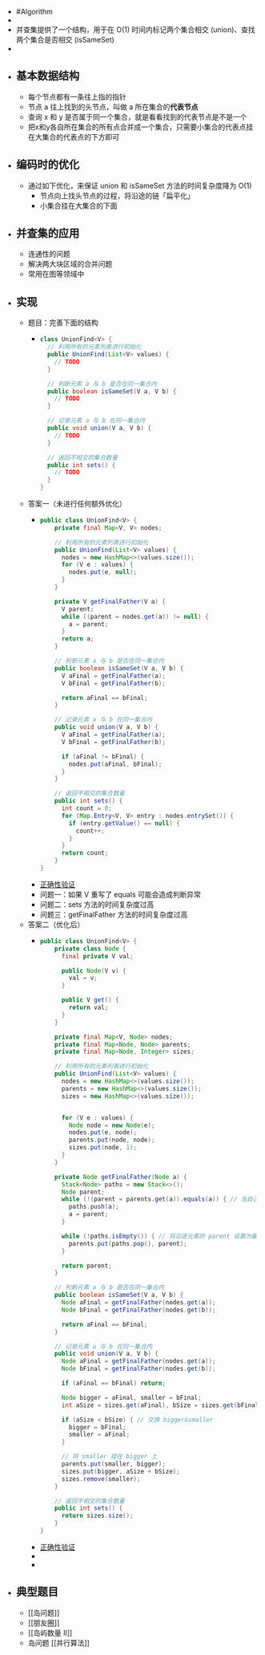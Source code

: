 - #Algorithm
-
- 并查集提供了一个结构，用于在 O(1) 时间内标记两个集合相交 (union)、查找两个集合是否相交 (isSameSet)
-
- ## 基本数据结构
	- 每个节点都有一条往上指的指针
	- 节点 a 往上找到的头节点，叫做 a 所在集合的**代表节点**
	- 查询 x 和 y 是否属于同一个集合，就是看看找到的代表节点是不是一个
	- 把x和y各自所在集合的所有点合并成一个集合，只需要小集合的代表点挂在大集合的代表点的下方即可
- ## 编码时的优化
	- 通过如下优化，来保证 union 和 isSameSet 方法的时间复杂度降为 O(1)
		- 节点向上找头节点的过程，将沿途的链「扁平化」
		- 小集合挂在大集合的下面
- ## 并查集的应用
	- 连通性的问题
	- 解决两大块区域的合并问题
	- 常用在图等领域中
- ## 实现
	- 题目：完善下面的结构
		- ```java
		  class UnionFind<V> {
		    // 利用所有的元素列表进行初始化
		    public UnionFind(List<V> values) {
		      // TODO
		    }
		  
		    // 判断元素 a 与 b 是否在同一集合内
		    public boolean isSameSet(V a, V b) {
		      // TODO
		    }
		  
		    // 记录元素 a 与 b 在同一集合内
		    public void union(V a, V b) {
		      // TODO
		    }
		  
		    // 返回不相交的集合数量
		    public int sets() {
		      // TODO
		    }
		  }
		  ```
	- 答案一（未进行任何额外优化）
		- ```java
		  public class UnionFind<V> {
		      private final Map<V, V> nodes;
		  
		      // 利用所有的元素列表进行初始化
		      public UnionFind(List<V> values) {
		        nodes = new HashMap<>(values.size());
		        for (V e : values) {
		          nodes.put(e, null);
		        }
		      }
		  
		      private V getFinalFather(V a) {
		        V parent;
		        while ((parent = nodes.get(a)) != null) {
		          a = parent;
		        }
		        return a;
		      }
		  
		      // 判断元素 a 与 b 是否在同一集合内
		      public boolean isSameSet(V a, V b) {
		        V aFinal = getFinalFather(a);
		        V bFinal = getFinalFather(b);
		  
		        return aFinal == bFinal;
		      }
		  
		      // 记录元素 a 与 b 在同一集合内
		      public void union(V a, V b) {
		        V aFinal = getFinalFather(a);
		        V bFinal = getFinalFather(b);
		  
		        if (aFinal != bFinal) {
		          nodes.put(aFinal, bFinal);
		        }
		      }
		  
		      // 返回不相交的集合数量
		      public int sets() {
		        int count = 0;
		        for (Map.Entry<V, V> entry : nodes.entrySet()) {
		          if (entry.getValue() == null) {
		            count++;
		          }
		        }
		        return count;
		      }
		  }
		  ```
		- [正确性验证](https://leetcode.com/submissions/detail/632969890/)
		- 问题一：如果 V 重写了 equals 可能会造成判断异常
		- 问题二：sets 方法的时间复杂度过高
		- 问题三：getFinalFather 方法的时间复杂度过高
	- 答案二（优化后）
		- ```java
		  public class UnionFind<V> {
		      private class Node {
		        final private V val;
		  
		        public Node(V v) {
		          val = v;
		        }
		  
		        public V get() {
		          return val;
		        }
		      }
		  
		      private final Map<V, Node> nodes;
		      private final Map<Node, Node> parents;
		      private final Map<Node, Integer> sizes;
		  
		      // 利用所有的元素列表进行初始化
		      public UnionFind(List<V> values) {
		        nodes = new HashMap<>(values.size());
		        parents = new HashMap<>(values.size());
		        sizes = new HashMap<>(values.size());
		  
		  
		        for (V e : values) {
		          Node node = new Node(e);
		          nodes.put(e, node);
		          parents.put(node, node);
		          sizes.put(node, 1);
		        }
		      }
		  
		      private Node getFinalFather(Node a) {
		        Stack<Node> paths = new Stack<>();
		        Node parent;
		        while (!(parent = parents.get(a)).equals(a)) { // 当自己是自己的父亲时，终止
		          paths.push(a);
		          a = parent;
		        }
		  
		        while (!paths.isEmpty()) { // 将沿途元素的 parent 设置为最终 parent
		          parents.put(paths.pop(), parent);
		        }
		  
		        return parent;
		      }
		  
		      // 判断元素 a 与 b 是否在同一集合内
		      public boolean isSameSet(V a, V b) {
		        Node aFinal = getFinalFather(nodes.get(a));
		        Node bFinal = getFinalFather(nodes.get(b));
		  
		        return aFinal == bFinal;
		      }
		  
		      // 记录元素 a 与 b 在同一集合内
		      public void union(V a, V b) {
		        Node aFinal = getFinalFather(nodes.get(a));
		        Node bFinal = getFinalFather(nodes.get(b));
		  
		        if (aFinal == bFinal) return;
		  
		        Node bigger = aFinal, smaller = bFinal;
		        int aSize = sizes.get(aFinal), bSize = sizes.get(bFinal);
		  
		        if (aSize < bSize) { // 交换 bigger&smaller
		          bigger = bFinal;
		          smaller = aFinal;
		        }
		  
		        // 将 smaller 挂在 bigger 上
		        parents.put(smaller, bigger);
		        sizes.put(bigger, aSize + bSize);
		        sizes.remove(smaller);
		      }
		  
		      // 返回不相交的集合数量
		      public int sets() {
		        return sizes.size();
		      }
		  }
		  ```
		- [正确性验证](https://leetcode.com/submissions/detail/632995588/)
		-
		-
- ## 典型题目
	- [[岛问题]]
	- [[朋友圈]]
	- [[岛屿数量 II]]
	- 岛问题 [[并行算法]]
